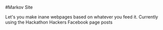 #Markov Site

Let's you make inane webpages based on whatever you feed it.
Currently using the Hackathon Hackers Facebook page posts
